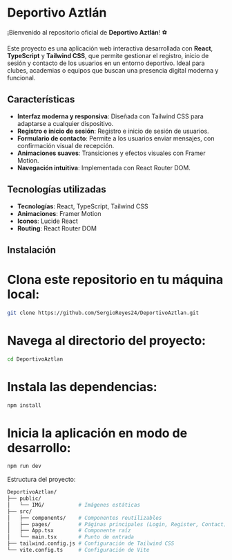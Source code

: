# Deportivo Aztlán

¡Bienvenido al repositorio oficial de **Deportivo Aztlán**! ⚽

Este proyecto es una aplicación web interactiva desarrollada con **React**, **TypeScript** y **Tailwind CSS**, que permite gestionar el registro, inicio de sesión y contacto de los usuarios en un entorno deportivo. Ideal para clubes, academias o equipos que buscan una presencia digital moderna y funcional.

## Características

- **Interfaz moderna y responsiva**: Diseñada con Tailwind CSS para adaptarse a cualquier dispositivo.
- **Registro e inicio de sesión**: Registro e inicio de sesión de usuarios.
- **Formulario de contacto**: Permite a los usuarios enviar mensajes, con confirmación visual de recepción.
- **Animaciones suaves**: Transiciones y efectos visuales con Framer Motion.
- **Navegación intuitiva**: Implementada con React Router DOM.

## Tecnologías utilizadas

- **Tecnologías**: React, TypeScript, Tailwind CSS
- **Animaciones**: Framer Motion
- **Iconos**: Lucide React
- **Routing**: React Router DOM

## Instalación

# Clona este repositorio en tu máquina local:
```bash
git clone https://github.com/SergioReyes24/DeportivoAztlan.git
```
# Navega al directorio del proyecto:
```bash
cd DeportivoAztlan
```
# Instala las dependencias:
```bash
npm install
```
# Inicia la aplicación en modo de desarrollo:
```bash
npm run dev
```
Estructura del proyecto:
```bash
DeportivoAztlan/
├── public/
│   └── IMG/           # Imágenes estáticas
├── src/
│   ├── components/    # Componentes reutilizables
│   ├── pages/         # Páginas principales (Login, Register, Contact)
│   ├── App.tsx        # Componente raíz
│   └── main.tsx       # Punto de entrada
├── tailwind.config.js # Configuración de Tailwind CSS
└── vite.config.ts     # Configuración de Vite
```
